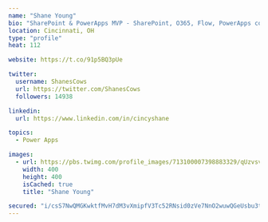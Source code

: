 ```yaml
---
name: "Shane Young"
bio: "SharePoint & PowerApps MVP - SharePoint, O365, Flow, PowerApps consulting? @PowerApps911 | Pure Snark? You found it."
location: Cincinnati, OH
type: "profile"
heat: 112

website: https://t.co/91p5BQ3pUe

twitter:
  username: ShanesCows
  url: https://twitter.com/ShanesCows
  followers: 14938

linkedin:
  url: https://www.linkedin.com/in/cincyshane

topics:
  - Power Apps

images:
  - url: https://pbs.twimg.com/profile_images/713100007398883329/qUzvsvQ3_400x400.jpg
    width: 400
    height: 400
    isCached: true
    title: "Shane Young"

secured: "i/csS7NwQMGKwktfMvH7dM3vXmipfV3Tc52RNsid0zVe7NnO2wuwQGeUsbu3tKZW4we9X0M2r/PH9YumZIuaCxmH2CKjmLVlSSWbQ+UpfOJVJ+LoxGL6BW+pVDejpRfZ8Ou1B56lVF+SRSdtIPFILjEky2hFQOKJxQRGlBYINbzA1jji9gWv4T/alUhlqARI/5FlBAvmgPITK9U/UHFth2I+1TNQ8tcz1S9dUCcbz/+G+8LiM7swJeY3D91c7tJxrxa6hEFRjVh5xNvZm1wyN/j4CaAGtYY01cggoqn46V0qCZSch9nIdUG2ptiDGnnosDFn7qbQ5AWUoUmURvTIPJ4FCbcJQ+u4xDO2fnS1O/wLYu1iHvKtSuGHuG5nd+gBBeBdF/cexqyS8yXG/toOmgaDZVgzOnHOIeEy2rkRu5A=;ySlgN0eRXUnxmpX9Hob1ow=="
---
```


